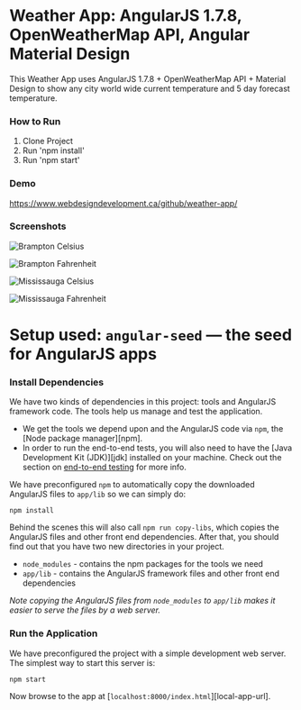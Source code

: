 # Weather App: AngularJS 1.7.8, OpenWeatherMap API, Angular Material Design
This Weather App uses AngularJS 1.7.8 + OpenWeatherMap API + Material Design to show any city world wide current temperature and 5 day forecast temperature.

### How to Run

1. Clone Project
2. Run 'npm install'
3. Run 'npm start'


### Demo

https://www.webdesigndevelopment.ca/github/weather-app/

### Screenshots

![Brampton Celsius](https://www.webdesigndevelopment.ca/github/weather-app/images/brampton-C.JPG)

![Brampton Fahrenheit](https://www.webdesigndevelopment.ca/github/weather-app/images/brampton-F.JPG)

![Mississauga Celsius](https://www.webdesigndevelopment.ca/github/weather-app/images/forecast-mississauga-C.JPG)

![Mississauga Fahrenheit](https://www.webdesigndevelopment.ca/github/weather-app/images/forecast-mississauga-F.JPG)

# Setup used: `angular-seed` — the seed for AngularJS apps

### Install Dependencies

We have two kinds of dependencies in this project: tools and AngularJS framework code. The tools
help us manage and test the application.

* We get the tools we depend upon and the AngularJS code via `npm`, the [Node package manager][npm].
* In order to run the end-to-end tests, you will also need to have the
  [Java Development Kit (JDK)][jdk] installed on your machine. Check out the section on
  [end-to-end testing](#e2e-testing) for more info.

We have preconfigured `npm` to automatically copy the downloaded AngularJS files to `app/lib` so we
can simply do:

```
npm install
```

Behind the scenes this will also call `npm run copy-libs`, which copies the AngularJS files and
other front end dependencies. After that, you should find out that you have two new directories in
your project.

* `node_modules` - contains the npm packages for the tools we need
* `app/lib` - contains the AngularJS framework files and other front end dependencies

*Note copying the AngularJS files from `node_modules` to `app/lib` makes it easier to serve the
files by a web server.*

### Run the Application

We have preconfigured the project with a simple development web server. The simplest way to start
this server is:

```
npm start
```

Now browse to the app at [`localhost:8000/index.html`][local-app-url].

